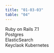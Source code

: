 ```yaml
---
title: "01-03-03"
table: "04"
---
```

Ruby on Rails 7.1<br> 
Postgres<br> 
ElasticSearch<br>
Keyclaok
Kubernetes
